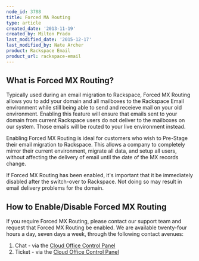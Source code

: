 ```yaml
---
node_id: 3788
title: Forced MA Routing
type: article
created_date: '2013-11-19'
created_by: Milton Prado
last_modified_date: '2015-12-17'
last_modified_by: Nate Archer
product: Rackspace Email
product_url: rackspace-email
---
```


What is Forced MX Routing?
--------------------------

Typically used during an email migration to Rackspace, Forced MX Routing
allows you to add your domain and all mailboxes to the Rackspace Email
environment while still being able to send and receieve mail on your old
environment.  Enabling this feature will ensure that emails sent to your
domain from current Rackspace users do not deliver to the mailboxes on
our system.  Those emails will be routed to your live environment
instead.

Enabling Forced MX Routing is ideal for customers who wish to Pre-Stage
their email migration to Rackspace.  This allows a company to completely
mirror their current environment, migrate all data, and setup all users,
without affecting the delivery of email until the date of the MX records
change.

If Forced MX Routing has been enabled, it's important that it be
immediately disabled after the switch-over to Rackspace. Not doing so
may result in email delivery problems for the domain.

How to Enable/Disable Forced MX Routing
---------------------------------------

If you require Forced MX Routing, please contact our support team and
request that Forced MX Routing be enabled. We are available twenty-four
hours a day, seven days a week, through the following contact avenues:

1.  Chat - via the [Cloud Office Control
    Panel](https://cp.rackspace.com/)
2.  Ticket - via the [Cloud Office Control
    Panel](https://cp.rackspace.com/)


